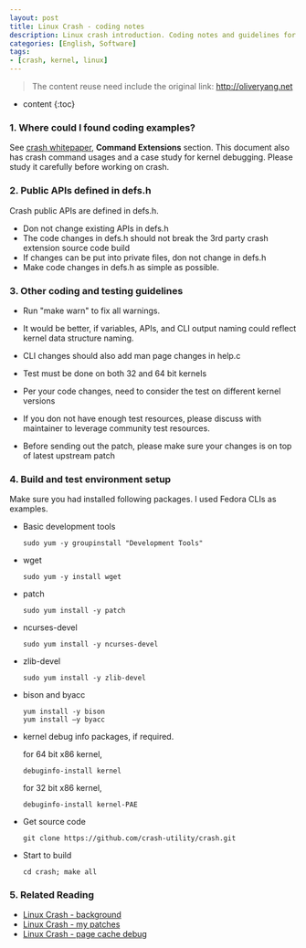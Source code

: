 ```yaml
---
layout: post
title: Linux Crash - coding notes
description: Linux crash introduction. Coding notes and guidelines for contribute crash patch to community.
categories: [English, Software]
tags:
- [crash, kernel, linux]
---
```


>The content reuse need include the original link: <http://oliveryang.net>

* content
{:toc}

### 1. Where could I found coding examples?

See [crash whitepaper](http://people.redhat.com/anderson/crash_whitepaper), **Command Extensions** section.
This document also has crash command usages and a case study for kernel debugging.
Please study it carefully before working on crash.

### 2. Public APIs defined in defs.h

Crash public APIs are defined in defs.h. 

* Don not change existing APIs in defs.h
* The code changes in defs.h should not break the 3rd party crash extension source code build
* If changes can be put into private files, don not change in defs.h
* Make code changes in defs.h as simple as possible.

### 3. Other coding and testing guidelines

* Run "make warn" to fix all warnings.

* It would be better, if variables, APIs, and CLI output naming could reflect kernel data structure naming.

* CLI changes should also add man page changes in help.c

* Test must be done on both 32 and 64 bit kernels

* Per your code changes, need to consider the test on different kernel versions

* If you don not have enough test resources, please discuss with maintainer to leverage community test resources.

* Before sending out the patch, please make sure your changes is on top of latest upstream patch

### 4. Build and test environment setup

Make sure you had installed following packages. I used Fedora CLIs as examples.

* Basic development tools

      sudo yum -y groupinstall "Development Tools"

* wget

	  sudo yum -y install wget

* patch

      sudo yum install -y patch

* ncurses-devel

      sudo yum install -y ncurses-devel

* zlib-devel

      sudo yum install -y zlib-devel

* bison and byacc

      yum install -y bison
      yum install –y byacc

* kernel debug info packages, if required.

  for 64 bit x86 kernel,

      debuginfo-install kernel

  for 32 bit x86 kernel,

      debuginfo-install kernel-PAE

* Get source code

	  git clone https://github.com/crash-utility/crash.git

* Start to build

	  cd crash; make all

### 5. Related Reading

* [Linux Crash - background](http://oliveryang.net/2015/06/linux-crash-background/)
* [Linux Crash - my patches](http://oliveryang.net/2015/06/linux-crash-my-patches/)
* [Linux Crash - page cache debug](http://oliveryang.net/2015/07/linux-crash-page-cache-debug/)
